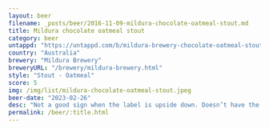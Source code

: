 ```yaml
---
layout: beer
filename: _posts/beer/2016-11-09-mildura-chocolate-oatmeal-stout.md
title: Mildura chocolate oatmeal stout
category: beer
untappd: "https://untappd.com/b/mildura-brewery-chocolate-oatmeal-stout/3230233"
country: "Australia"
brewery: "Mildura Brewery"
breweryURL: "/brewery/mildura-brewery.html"
style: "Stout - Oatmeal"
score: 5
img: /img/list/mildura-chocolate-oatmeal-stout.jpeg
beer-date: "2023-02-26"
desc: "Not a good sign when the label is upside down. Doesn’t have the creaminess normally with an oatmeal stout. Not bad, just average"
permalink: /beer/:title.html
---
```

